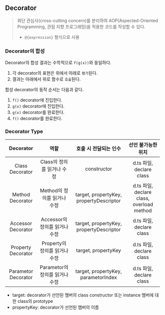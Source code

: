 ## Decorator

> 회단 관심사(cross-cutting concern)를 분리하여 AOP(Aspected-Oriented Programming, 관점 지향 프로그래밍)을 적용한 코드를 작성할 수 있다.
> 
> * `@{expression}` 형식으로 사용

### Decorator의 합성

Decorator의 합성 결과는 수학적으로 `f(g(x))`와 동일하다.

1. 각 decorator의 표현은 위에서 아래로 `평가`된다.
2. 결과는 아래에서 위로 함수로 `호출`된다.

합성 decorator의 동작 순서는 다음과 같다.

1. `f()` decorator에 진입한다.
2. `g(x)` decorator에 진입한다.
3. `g(x)` decorator를 완료한다.
4. `f()` decorator를 완료한다.

### Decorator Type

| Decorator | 역할 | 호출 시 전달되는 인수 | 선언 불가능한 위치 |
| :---: | :---: | :---: | :---: |
| Class Decorator | Class의 정의를 읽거나 수정 | constructor | d.ts 파일, declare class |
| Method Decorator | Method의 정의를 읽거나 수정 | target, propertyKey, propertyDescriptor | d.ts 파일, declare class, overload method |
| Accessor Decorator | Accessor의 정의를 읽거나 수정 | target, propertyKey, propertyDescriptor | d.ts 파일, declare class |
| Property Decorator | Property의 정의를 읽거나 수정 | target, propertyKey | d.ts 파일, declare class |
| Parametor Decorator | Parametor의 정의를 읽거나 수정 | target, propertyKey, parametorIndex | d.ts 파일, declare class |

* target: decorator가 선언된 멤버의 class constructor 또는 instance 멤버에 대한 class의 prototype
* propertyKey: decorator가 선언된 멤버의 이름
